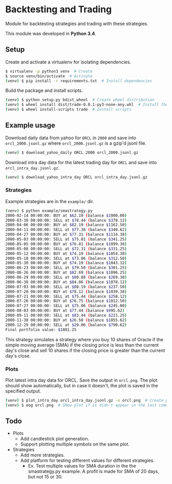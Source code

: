 # Backtesting and Trading

Module for backtesting strategies and trading with these strategies.

This module was developed in **Python 3.4**.


## Setup
Create and activate a virtualenv for isolating dependencies.
```sh
$ virtualenv -p python3 venv  # Create
$ source venv/bin/activate  # Activate
(venv) $ pip install -r requirements.txt  # Install dependencies
```

Build the package and install scripts.
```sh
(venv) $ python setup.py bdist_wheel  # Create wheel distribution
(venv) $ wheel install dist/trade-0.0.1-py3-none-any.whl  # Install the wheel
(venv) $ wheel install-scripts trade  # Install scripts
```


## Example usage
Download daily data from yahoo for `ORCL` in `2000` and save into `orcl_2000.jsonl.gz`
where `orcl_2000.jsonl.gz` is a gzip'd jsonl file.
```sh
(venv) $ download_yahoo_daily ORCL 2000 orcl_2000.jsonl.gz
```

Download intra day data for the latest trading day for `ORCL` and save into `orcl_intra_day.jsonl.gz`.
```sh
(venv) $ download_yahoo_intra_day ORCL orcl_intra_day.jsonl.gz
```

### Strategies
Example strategies are in the `example/` dir.
```sh
(venv) $ python example/smastrategy.py
2000-02-14 00:00:00: BUY at $62.19 (balance $1000.00)
2000-03-30 00:00:00: SELL at $78.44 (balance $378.12)
2000-04-06 00:00:00: BUY at $82.19 (balance $1162.50)
2000-04-11 00:00:00: SELL at $77.38 (balance $340.62)
2000-04-27 00:00:00: BUY at $77.31 (balance $1114.38)
2000-05-03 00:00:00: SELL at $75.81 (balance $341.25)
2000-05-05 00:00:00: BUY at $76.81 (balance $1099.38)
2000-05-08 00:00:00: SELL at $72.31 (balance $331.25)
2000-05-12 00:00:00: BUY at $74.19 (balance $1054.38)
2000-05-18 00:00:00: SELL at $73.06 (balance $312.50)
2000-05-30 00:00:00: BUY at $74.19 (balance $1043.12)
2000-06-23 00:00:00: SELL at $79.50 (balance $301.25)
2000-06-26 00:00:00: BUY at $82.69 (balance $1096.25)
2000-06-29 00:00:00: SELL at $80.88 (balance $269.38)
2000-06-30 00:00:00: BUY at $84.06 (balance $1078.12)
2000-07-03 00:00:00: SELL at $80.19 (balance $237.50)
2000-07-20 00:00:00: BUY at $78.12 (balance $1039.38)
2000-07-21 00:00:00: SELL at $75.44 (balance $258.12)
2000-07-26 00:00:00: BUY at $76.75 (balance $1012.50)
2000-07-27 00:00:00: SELL at $75.06 (balance $245.00)
2000-08-03 00:00:00: BUY at $77.44 (balance $995.62)
2000-09-11 00:00:00: SELL at $83.44 (balance $221.25)
2000-11-30 00:00:00: BUY at $26.50 (balance $1055.62)
2000-12-29 00:00:00: SELL at $29.06 (balance $790.62)
Final portfolio value: $1081.25
```

This strategy simulates a strategy where you buy 10 shares of Oracle if the simple moving
average (SMA) if the closing price is less than the current day's close and sell 10 shares
if the closing price is greater than the current day's close.


### Plots
Plot latest intra day data for ORCL. Save the output in `orcl.png`.
The plot should show automatically, but in case it doesn't, the plot is saved
in the specified output.
```sh
(venv) $ plot_intra_day orcl_intra_day.jsonl.gz -o orcl.png  # Create plot
(venv) $ eog orcl.png  # SHow plot if it didn't appear in the last command
```


## Todo
- Plots
  - Add candlestick plot generation.
  - Support plotting multiple symbols on the same plot.
- Strategies
  - Add more strategies.
  - Add platform for testing different values for different strategies.
    - Ex. Test multiple values for SMA duration in the the smastrategy.py example.
      A profit is made for SMA of 20 days, but not 15 or 30.

